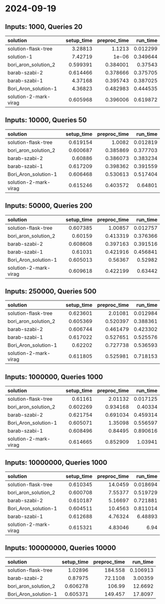 # 2024-09-19

## Inputs: 1000, Queries 20

| solution              |   setup_time |   preproc_time |   run_time |
|:----------------------|-------------:|---------------:|-----------:|
| solution-flask-tree   |     3.28813  |       1.1213   |   0.012299 |
| solution-1            |     7.42719  |       1e-06    |   0.349644 |
| bori_aron_solution_2  |     0.599391 |       0.384001 |   0.37543  |
| barab-szabi-2         |     0.614466 |       0.378666 |   0.375705 |
| barab-szabi-1         |     4.37168  |       0.395743 |   0.387025 |
| Bori_Aron_solution-1  |     4.36823  |       0.482983 |   0.444535 |
| solution-2-mark-virag |     0.605968 |       0.396006 |   0.619872 |

## Inputs: 10000, Queries 50

| solution              |   setup_time |   preproc_time |   run_time |
|:----------------------|-------------:|---------------:|-----------:|
| solution-flask-tree   |     0.619154 |       1.0082   |   0.012819 |
| bori_aron_solution_2  |     0.600687 |       0.385869 |   0.377703 |
| barab-szabi-2         |     0.60886  |       0.386073 |   0.383234 |
| barab-szabi-1         |     0.617209 |       0.398362 |   0.391559 |
| Bori_Aron_solution-1  |     0.606468 |       0.530613 |   0.517404 |
| solution-2-mark-virag |     0.615246 |       0.403572 |   0.64801  |

## Inputs: 50000, Queries 200

| solution              |   setup_time |   preproc_time |   run_time |
|:----------------------|-------------:|---------------:|-----------:|
| solution-flask-tree   |     0.607385 |       1.00857  |   0.012757 |
| bori_aron_solution_2  |     0.60159  |       0.413319 |   0.376366 |
| barab-szabi-2         |     0.608608 |       0.397163 |   0.391516 |
| barab-szabi-1         |     0.61031  |       0.421916 |   0.456841 |
| Bori_Aron_solution-1  |     0.605013 |       0.56367  |   0.52982  |
| solution-2-mark-virag |     0.609618 |       0.422199 |   0.63442  |

## Inputs: 250000, Queries 500

| solution              |   setup_time |   preproc_time |   run_time |
|:----------------------|-------------:|---------------:|-----------:|
| solution-flask-tree   |     0.623601 |       2.01081  |   0.012984 |
| bori_aron_solution_2  |     0.605369 |       0.520397 |   0.388361 |
| barab-szabi-2         |     0.606744 |       0.461479 |   0.423302 |
| barab-szabi-1         |     0.617022 |       0.527651 |   0.525576 |
| Bori_Aron_solution-1  |     0.62202  |       0.727738 |   0.536593 |
| solution-2-mark-virag |     0.611805 |       0.525981 |   0.718153 |

## Inputs: 1000000, Queries 1000

| solution              |   setup_time |   preproc_time |   run_time |
|:----------------------|-------------:|---------------:|-----------:|
| solution-flask-tree   |     0.61161  |       2.01132  |   0.017125 |
| bori_aron_solution_2  |     0.602269 |       0.934168 |   0.40334  |
| barab-szabi-2         |     0.621754 |       0.691034 |   0.459314 |
| Bori_Aron_solution-1  |     0.605071 |       1.35098  |   0.556597 |
| barab-szabi-1         |     0.608496 |       0.84495  |   0.890616 |
| solution-2-mark-virag |     0.614665 |       0.852909 |   1.03941  |

## Inputs: 10000000, Queries 1000

| solution              |   setup_time |   preproc_time |   run_time |
|:----------------------|-------------:|---------------:|-----------:|
| solution-flask-tree   |     0.610345 |       14.0459  |   0.018694 |
| bori_aron_solution_2  |     0.600708 |        7.55377 |   0.519729 |
| barab-szabi-2         |     0.610187 |        5.16697 |   0.721881 |
| Bori_Aron_solution-1  |     0.604511 |       10.4563  |   0.811014 |
| barab-szabi-1         |     0.612688 |        4.76324 |   6.48893  |
| solution-2-mark-virag |     0.615321 |        4.83046 |   6.94     |

## Inputs: 100000000, Queries 10000

| solution             |   setup_time |   preproc_time |   run_time |
|:---------------------|-------------:|---------------:|-----------:|
| solution-flask-tree  |     1.02896  |       184.558  |   0.106913 |
| barab-szabi-2        |     0.87975  |        72.1108 |   3.00359  |
| bori_aron_solution_2 |     0.606278 |       106.99   |  12.6692   |
| Bori_Aron_solution-1 |     0.605371 |       149.457  |  17.8097   |